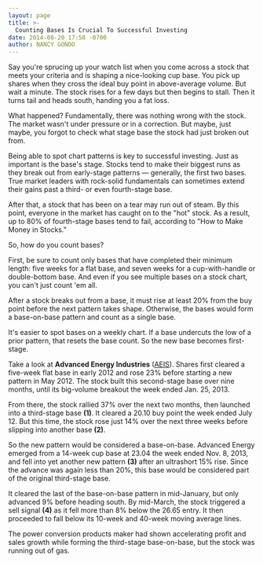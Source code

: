 ```yaml
---
layout: page
title: >-
  Counting Bases Is Crucial To Successful Investing
date: 2014-08-20 17:58 -0700
author: NANCY GONDO
---
```





Say you're sprucing up your watch list when you come across a stock that meets your criteria and is shaping a nice-looking cup base. You pick up shares when they cross the ideal buy point in above-average volume. But wait a minute. The stock rises for a few days but then begins to stall. Then it turns tail and heads south, handing you a fat loss.


What happened? Fundamentally, there was nothing wrong with the stock. The market wasn't under pressure or in a correction. But maybe, just maybe, you forgot to check what stage base the stock had just broken out from.


Being able to spot chart patterns is key to successful investing. Just as important is the base's stage. Stocks tend to make their biggest runs as they break out from early-stage patterns — generally, the first two bases. True market leaders with rock-solid fundamentals can sometimes extend their gains past a third- or even fourth-stage base.


After that, a stock that has been on a tear may run out of steam. By this point, everyone in the market has caught on to the "hot" stock. As a result, up to 80% of fourth-stage bases tend to fail, according to "How to Make Money in Stocks."


So, how do you count bases?


First, be sure to count only bases that have completed their minimum length: five weeks for a flat base, and seven weeks for a cup-with-handle or double-bottom base. And even if you see multiple bases on a stock chart, you can't just count 'em all.


After a stock breaks out from a base, it must rise at least 20% from the buy point before the next pattern takes shape. Otherwise, the bases would form a base-on-base pattern and count as a single base.


It's easier to spot bases on a weekly chart. If a base undercuts the low of a prior pattern, that resets the base count. So the new base becomes first-stage.


Take a look at **Advanced Energy Industries** ([AEIS](https://research.investors.com/quote.aspx?symbol=AEIS)). Shares first cleared a five-week flat base in early 2012 and rose 23% before starting a new pattern in May 2012. The stock built this second-stage base over nine months, until its big-volume breakout the week ended Jan. 25, 2013.


From there, the stock rallied 37% over the next two months, then launched into a third-stage base **(1)**. It cleared a 20.10 buy point the week ended July 12. But this time, the stock rose just 14% over the next three weeks before slipping into another base **(2)**.


So the new pattern would be considered a base-on-base. Advanced Energy emerged from a 14-week cup base at 23.04 the week ended Nov. 8, 2013, and fell into yet another new pattern **(3)** after an ultrashort 15% rise. Since the advance was again less than 20%, this base would be considered part of the original third-stage base.


It cleared the last of the base-on-base pattern in mid-January, but only advanced 9% before heading south. By mid-March, the stock triggered a sell signal **(4)** as it fell more than 8% below the 26.65 entry. It then proceeded to fall below its 10-week and 40-week moving average lines.


The power conversion products maker had shown accelerating profit and sales growth while forming the third-stage base-on-base, but the stock was running out of gas.




